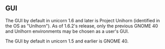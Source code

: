 ## GUI
The GUI by default in unicorn 1.6 and later is Project Unihorn (identified in the OS as "UnIhorn"). As of 1.6.2's release, only the previous GNOME 40 and UnIhorn environments may be chosen as a user's GUI.

The GUI by default in unicorn 1.5 and earlier is GNOME 40.
